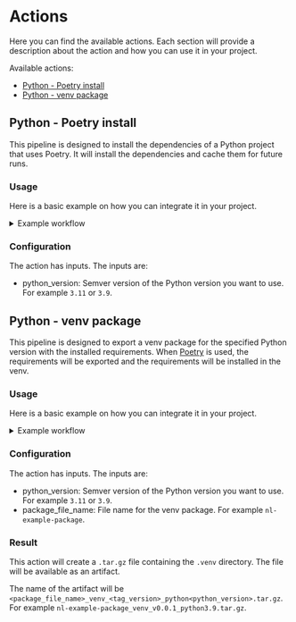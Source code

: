 # Actions

Here you can find the available actions. Each section will provide a description about the action and how you can use it in your project.

Available actions:

- [Python - Poetry install](#python---poetry-install)
- [Python - venv package](#python---venv-package)

## Python - Poetry install

This pipeline is designed to install the dependencies of a Python project that uses Poetry. It will install the dependencies and cache them for future runs.

### Usage

Here is a basic example on how you can integrate it in your project.

<details>
  <summary>Example workflow</summary>

This workflow is executed automatically on push to the main branch, on a pull request and can also be executed manually from the actions tab `workflow_dispatch`.

In the code below you need to replace `<python_version>` with the Python version you want to use. For example `3.11` or `3.9`.

```yml
name: Build Python project

on:
  workflow_dispatch:
  pull_request:
  push:
    branches:
      - main

jobs:
  build-python:
    runs-on: ubuntu-latest
    steps:
      - name: Checkout repository
        uses: actions/checkout@v4

      # Using the action
      - name: Install dependencies
        uses: minvws/nl-irealisatie-generic-pipelines/.github/actions/poetry-install@main
        with:
          python_version: <python_version>
```

</details>

### Configuration

The action has inputs. The inputs are:

- python_version: Semver version of the Python version you want to use. For example `3.11` or `3.9`.

## Python - venv package

This pipeline is designed to export a venv package for the specified Python version with the installed requirements. When [Poetry](https://python-poetry.org/) is used, the requirements will be exported and the requirements will be installed in the venv.

### Usage

Here is a basic example on how you can integrate it in your project.

<details>
  <summary>Example workflow</summary>

This workflow is executed automatically on push of tags.

In the code below you need to replace the `<python_version>` and `<package_file_name>`. See the [configuration section](#configuration-1).

```yml
name: Build Python project

on:
  push:
    tags:
      - v*

jobs:
  venv-package:
    runs-on: ubuntu-latest
    steps:
      # Using the action
      - name: Build venv package
        uses: minvws/nl-irealisatie-generic-pipelines/.github/actions/python-venv-package@main
        with:
          python_version: <python_version>
          package_file_name: <package_file_name>
```

</details>

### Configuration

The action has inputs. The inputs are:

- python_version: Semver version of the Python version you want to use. For example `3.11` or `3.9`.
- package_file_name: File name for the venv package. For example `nl-example-package`.

### Result

This action will create a `.tar.gz` file containing the `.venv` directory. The file will be available as an artifact.

The name of the artifact will be `<package_file_name>_venv_<tag_version>_python<python_version>.tar.gz`. For example `nl-example-package_venv_v0.0.1_python3.9.tar.gz`.

